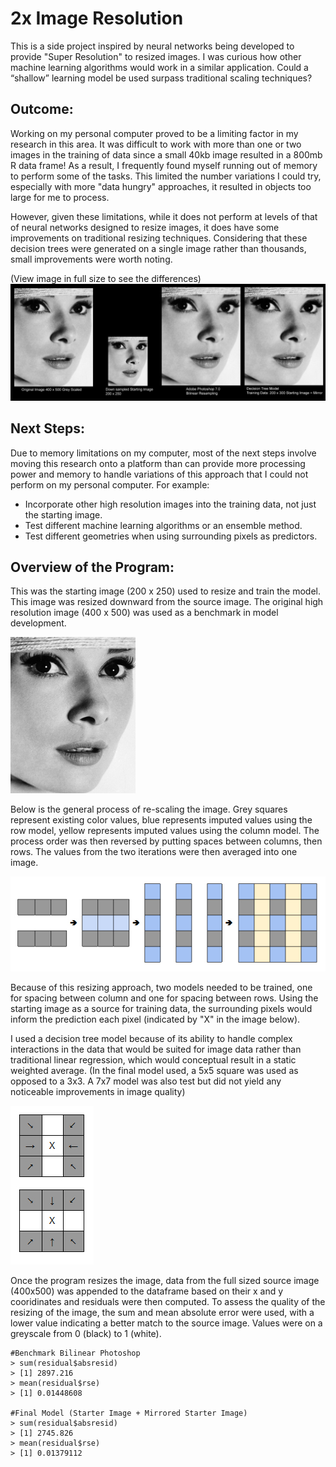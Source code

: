 
# 2x Image Resolution
This is a side project inspired by neural networks being developed to provide "Super Resolution" to resized images. I was curious how other machine learning algorithms would work in a similar application. Could a “shallow” learning model be used surpass traditional scaling techniques? 

## Outcome:
Working on my personal computer proved to be a limiting factor in my research in this area. It was difficult to work with more than one or two images in the training of data since a small 40kb image resulted in a 800mb R data frame! As a result, I frequently found myself running out of memory to perform some of the tasks. This limited the number variations I could try, especially with more "data hungry" approaches, it resulted in objects too large for me to process. 

However, given these limitations, while it does not perform at levels of that of neural networks designed to resize images, it does have some improvements on traditional resizing techniques. Considering that these decision trees were generated on a single image rather than thousands, small improvements were worth noting. 

(View image in full size to see the differences)
![Alt text](/Output/out5.jpg)


## Next Steps: 
Due to memory limitations on my computer, most of the next steps involve moving this research onto a platform than can provide more processing power and memory to handle variations of this approach that I could not perform on my personal computer. For example:
* Incorporate other high resolution images into the training data, not just the starting image. 
* Test different machine learning algorithms or an ensemble method. 
* Test different geometries when using surrounding pixels as predictors.


## Overview of the Program:

This was the starting image (200 x 250) used to resize and train the model. This image was resized downward from the source image. The original high resolution image (400 x 500) was used as a benchmark in model development.

![Alt text](/Output/out2.jpg)


Below is the general process of re-scaling the image. Grey squares represent existing color values, blue represents imputed values using the row model, yellow represents imputed values using the column model. The process order was then reversed by putting spaces between columns, then rows. The values from the two iterations were then averaged into one image.

![Alt text](/Output/out3.jpg)

Because of this resizing approach, two models needed to be trained, one for spacing between column and one for spacing between rows. Using the starting image as a source for training data, the surrounding pixels would inform the prediction each pixel (indicated by "X" in the image below). 

I used a decision tree model because of its ability to handle complex interactions in the data that would be suited for image data rather than traditional linear regression, which would conceptual result in a static weighted average. (In the final model used, a 5x5 square was used as opposed to a 3x3. A 7x7 model was also test but did not yield any noticeable improvements in image quality)

![Alt text](/Output/out4.jpg)


Once the program resizes the image, data from the full sized source image (400x500) was appended to the dataframe based on their x and y cooridinates and residuals were then computed. To assess the quality of the resizing of the image, the sum and mean absolute error were used, with a lower value indicating a better match to the source image. Values were on a greyscale from 0 (black) to 1 (white).

    #Benchmark Bilinear Photoshop
    > sum(residual$absresid)
    > [1] 2897.216
    > mean(residual$rse)
    > [1] 0.01448608
   
    #Final Model (Starter Image + Mirrored Starter Image)
    > sum(residual$absresid)
    > [1] 2745.826
    > mean(residual$rse)
    > [1] 0.01379112

